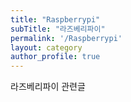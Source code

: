 ```yaml
---
title: "Raspberrypi"
subTitle: "라즈베리파이"
permalink: '/Raspberrypi'
layout: category
author_profile: true
---
```


라즈베리파이 관련글
